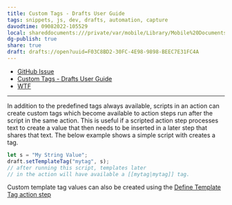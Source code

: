 ```yaml
---
title: Custom Tags - Drafts User Guide
tags: snippets, js, dev, drafts, automation, capture
davodtime: 09082022-105529
local: shareddocuments:///private/var/mobile/Library/Mobile%20Documents/iCloud~md~obsidian/Documents/OBSHIDDIAN/drafts/F03C8BD2-30FC-4E98-9898-BEEC7E31FC4A.md
dg-publish: true
share: true
draft: drafts://open?uuid=F03C8BD2-30FC-4E98-9898-BEEC7E31FC4A
---
```


- [GitHub Issue](https://github.com/extratone/drafts/issues/68) 
- [Custom Tags - Drafts User Guide](https://docs.getdrafts.com/docs/actions/templates/drafts-templates#custom-tags)
- [WTF](https://davidblue.wtf/drafts/F03C8BD2-30FC-4E98-9898-BEEC7E31FC4A.html)

---

In addition to the predefined tags always available, scripts in an action can create custom tags which become available to action steps run after the script in the same action. This is useful if a scripted action step processes text to create a value that then needs to be inserted in a later step that shares that text. The below example shows a simple script with creates a tag.

```js
let s = "My String Value";
draft.setTemplateTag("mytag", s);
// after running this script, templates later
// in the action will have available a [[mytag|mytag]] tag.
```

Custom template tag values can also be created using the [Define Template Tag action step](https://docs.getdrafts.com/docs/actions/steps/utility.html#define-template-tag)